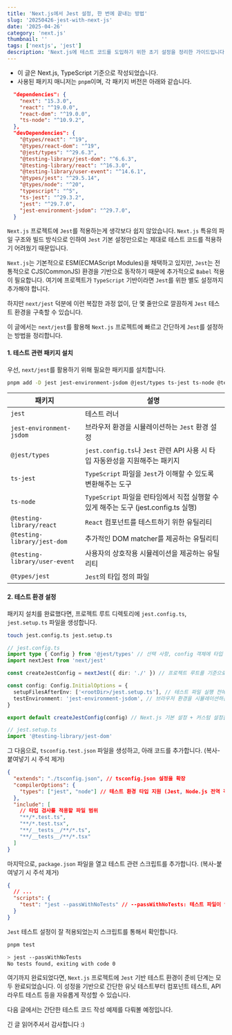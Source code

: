 ```yaml
---
title: 'Next.js에서 Jest 설정, 한 번에 끝내는 방법'
slug: '20250426-jest-with-next-js'
date: '2025-04-26'
category: 'next.js'
thumbnail: ''
tags: ['nextjs', 'jest']
description: 'Next.js에 테스트 코드를 도입하기 위한 초기 설정을 정리한 가이드입니다.'
---
```


- 이 글은 Next.js, TypeScript 기준으로 작성되었습니다.
- 사용된 패키지 매니저는 `pnpm`이며, 각 패키지 버전은 아래와 같습니다.

```json
  "dependencies": {
    "next": "15.3.0",
    "react": "^19.0.0",
    "react-dom": "^19.0.0",
    "ts-node": "^10.9.2",
  },
  "devDependencies": {
    "@types/react": "^19",
    "@types/react-dom": "^19",
    "@jest/types": "^29.6.3",
    "@testing-library/jest-dom": "^6.6.3",
    "@testing-library/react": "^16.3.0",
    "@testing-library/user-event": "^14.6.1",
    "@types/jest": "^29.5.14",
    "@types/node": "^20",
    "typescript": "^5",
    "ts-jest": "^29.3.2",
    "jest": "^29.7.0",
    "jest-environment-jsdom": "^29.7.0",
  }
```

`Next.js` 프로젝트에 `Jest`를 적용하는게 생각보다 쉽지 않았습니다.
`Next.js` 특유의 파일 구조와 빌드 방식으로 인하여 `Jest` 기본 설정만으로는 제대로 테스트 코드를 적용하기 어려웠기 때문입니다.

`Next.js`는 기본적으로 ESM(ECMAScript Modules)을 채택하고 있지만, `Jest`는 전통적으로 CJS(CommonJS) 환경을 기반으로 동작하기 때문에 추가적으로 `Babel` 적용이 필요합니다. 여기에 프로젝트가 `TypeScript` 기반이라면 `Jest`를 위한 별도 설정까지 추가해야 합니다.

하지만 `next/jest` 덕분에 이런 복잡한 과정 없이, 단 몇 줄만으로 깔끔하게 `Jest` 테스트 환경을 구축할 수 있습니다.

이 글에서는 `next/jest`를 활용해 `Next.js` 프로젝트에 빠르고 간단하게 `Jest`를 설정하는 방법을 정리합니다.

#### 1. 테스트 관련 패키지 설치

우선, `next/jest`를 활용하기 위해 필요한 패키지를 설치합니다.

```bash
pnpm add -D jest jest-environment-jsdom @jest/types ts-jest ts-node @testing-library/jest-dom @testing-library/react @testing-library/user-event @types/jest
```

| 패키지                        | 설명                                                                                 |
| ----------------------------- | ------------------------------------------------------------------------------------ |
| `jest`                        | 테스트 러너                                                                          |
| `jest-environment-jsdom`      | 브라우저 환경을 시뮬레이션하는 `Jest` 환경 설정                                      |
| `@jest/types`                 | `jest.config.ts`나 `Jest` 관련 API 사용 시 타입 자동완성을 지원해주는 패키지         |
| `ts-jest`                     | `TypeScript` 파일을 `Jest`가 이해할 수 있도록 변환해주는 도구                        |
| `ts-node`                     | `TypeScript` 파일을 런타임에서 직접 실행할 수 있게 해주는 도구 (jest.config.ts 실행) |
| `@testing-library/react`      | `React` 컴포넌트를 테스트하기 위한 유틸리티                                          |
| `@testing-library/jest-dom`   | 추가적인 DOM matcher를 제공하는 유틸리티                                             |
| `@testing-library/user-event` | 사용자의 상호작용 시뮬레이션을 제공하는 유틸리티                                     |
| `@types/jest`                 | `Jest`의 타입 정의 파일                                                              |

#### 2. 테스트 환경 설정

패키지 설치를 완료했다면, 프로젝트 루트 디렉토리에 `jest.config.ts`, `jest.setup.ts` 파일을 생성합니다.

```bash
touch jest.config.ts jest.setup.ts
```

```typescript
// jest.config.ts
import type { Config } from '@jest/types' // 선택 사항, config 객체에 타입 추론을 적용
import nextJest from 'next/jest'

const createJestConfig = nextJest({ dir: './' }) // 프로젝트 루트를 기준으로 Jest 기본 설정 생성

const config: Config.InitialOptions = {
  setupFilesAfterEnv: ['<rootDir>/jest.setup.ts'], // 테스트 파일 실행 전에 실행할 설정 파일
  testEnvironment: 'jest-environment-jsdom', // 브라우저 환경을 시뮬레이션하는 jsdom 사용
}

export default createJestConfig(config) // Next.js 기본 설정 + 커스텀 설정을 통합하여 Jest 설정에 적용
```

```typescript
// jest.setup.ts
import '@testing-library/jest-dom'
```

그 다음으로, `tsconfig.test.json` 파일을 생성하고, 아래 코드를 추가합니다. (복사-붙여넣기 시 주석 제거)

```json
{
  "extends": "./tsconfig.json", // tsconfig.json 설정을 확장
  "compilerOptions": {
    "types": ["jest", "node"] // 테스트 환경 타입 지원 (Jest, Node.js 전역 객체)
  },
  "include": [
    // 타입 검사를 적용할 파일 범위
    "**/*.test.ts",
    "**/*.test.tsx",
    "**/__tests__/**/*.ts",
    "**/__tests__/**/*.tsx"
  ]
}
```

마지막으로, `package.json` 파일을 열고 테스트 관련 스크립트를 추가합니다. (복사-붙여넣기 시 주석 제거)

```json
{
  // ...
  "scripts": {
    "test": "jest --passWithNoTests" // --passWithNoTests: 테스트 파일이 없어도 테스트 통과
  }
}
```

`Jest` 테스트 설정이 잘 적용되었는지 스크립트를 통해서 확인합니다.

```bash
pnpm test

> jest --passWithNoTests
No tests found, exiting with code 0
```

여기까지 완료되었다면, `Next.js` 프로젝트에 `Jest` 기반 테스트 환경이 준비 단계는 모두 완료되었습니다. 이 성정을 기반으로 간단한 유닛 테스트부터 컴포넌트 테스트, API 라우트 테스트 등을 자유롭게 작성할 수 있습니다.

다음 글에서는 간단한 테스트 코드 작성 예제를 다뤄볼 예정입니다.

긴 글 읽어주셔서 감사합니다 :)
